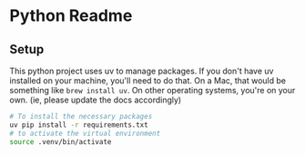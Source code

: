 # Python Readme

## Setup 
This python project uses uv to manage packages. If you don't have uv installed
on your machine, you'll need to do that. On a Mac, that would be something like 
`brew install uv`. On other operating systems, you're on your own. (ie, please update
the docs accordingly)

```bash
# To install the necessary packages
uv pip install -r requirements.txt
# to activate the virtual environment
source .venv/bin/activate
```
